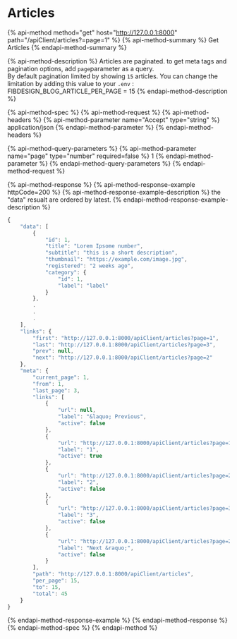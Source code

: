 # Articles

{% api-method method="get" host="http://127.0.0.1:8000" path="/apiClient/articles?=page=1" %}
{% api-method-summary %}
Get Articles
{% endapi-method-summary %}

{% api-method-description %}
Articles are paginated. to get meta tags and pagination options, add `page`parameter as a query.  
By default pagination limited by showing `15` articles. You can change the limitation by adding this value to your `.env` :  
FIBDESIGN\_BLOG\_ARTICLE\_PER\_PAGE = 15
{% endapi-method-description %}

{% api-method-spec %}
{% api-method-request %}
{% api-method-headers %}
{% api-method-parameter name="Accept" type="string" %}
application/json
{% endapi-method-parameter %}
{% endapi-method-headers %}

{% api-method-query-parameters %}
{% api-method-parameter name="page" type="number" required=false %}
1
{% endapi-method-parameter %}
{% endapi-method-query-parameters %}
{% endapi-method-request %}

{% api-method-response %}
{% api-method-response-example httpCode=200 %}
{% api-method-response-example-description %}
the "data" resualt are ordered by latest.
{% endapi-method-response-example-description %}

```javascript
{
    "data": [
        {
            "id": 1,
            "title": "Lorem Ipsome number",
            "subtitle": "this is a short description",
            "thumbnail": "https://example.com/image.jpg",
            "registered": "2 weeks ago",
            "category": {
                "id": 1,
                "label": "label"
            }
        },
        .
        .
        .
    ],
    "links": {
        "first": "http://127.0.0.1:8000/apiClient/articles?page=1",
        "last": "http://127.0.0.1:8000/apiClient/articles?page=3",
        "prev": null,
        "next": "http://127.0.0.1:8000/apiClient/articles?page=2"
    },
    "meta": {
        "current_page": 1,
        "from": 1,
        "last_page": 3,
        "links": [
            {
                "url": null,
                "label": "&laquo; Previous",
                "active": false
            },
            {
                "url": "http://127.0.0.1:8000/apiClient/articles?page=1",
                "label": "1",
                "active": true
            },
            {
                "url": "http://127.0.0.1:8000/apiClient/articles?page=2",
                "label": "2",
                "active": false
            },
            {
                "url": "http://127.0.0.1:8000/apiClient/articles?page=3",
                "label": "3",
                "active": false
            },
            {
                "url": "http://127.0.0.1:8000/apiClient/articles?page=2",
                "label": "Next &raquo;",
                "active": false
            }
        ],
        "path": "http://127.0.0.1:8000/apiClient/articles",
        "per_page": 15,
        "to": 15,
        "total": 45
    }
}
```
{% endapi-method-response-example %}
{% endapi-method-response %}
{% endapi-method-spec %}
{% endapi-method %}

